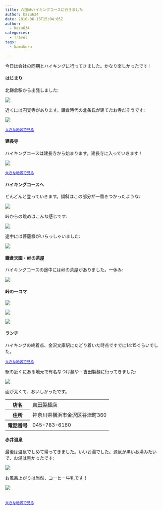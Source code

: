 ```yaml
---
title: 六国峠ハイキングコースに行きました
author: kazu634
date: 2010-06-13T15:04:05Z
author:
  - kazu634
categories:
  - Travel
tags:
  - kamakura 

---
```

<div class="section">
<p>
    今日は会社の同期とハイキングに行ってきました。かなり楽しかったです！
</p>
  
<h4>
    はじまり
</h4>
  
<p>
    北鎌倉駅から出発しました:
</p>
  
<p>
<center>
</center>
</p>
  
<p>
<a href="http://flickr.com/photos/42332031@N02/4696159206/" onclick="__gaTracker('send', 'event', 'outbound-article', 'http://flickr.com/photos/42332031@N02/4696159206/', '');" title="北鎌倉駅"><img src="http://farm5.static.flickr.com/4019/4696159206_d39348993e.jpg" /></a>
</p></p> 
  
<p>
    近くには円覚寺があります。鎌倉時代の北条氏が建てたお寺だそうです:
</p>
  
<p>
<center>
</center>
</p>
  
<p>
<a href="http://flickr.com/photos/42332031@N02/4695525235/" onclick="__gaTracker('send', 'event', 'outbound-article', 'http://flickr.com/photos/42332031@N02/4695525235/', '');" title="円覚寺"><img src="http://farm5.static.flickr.com/4046/4695525235_5bcfafbf42.jpg" /></a>
</p></p> 
  
<p>
<center>
</center>
</p>
  
<p>
</p>
  
<p>
<small><a href="http://maps.google.co.jp/maps?q=%E5%86%86%E8%A6%9A%E5%AF%BA&#38;oe=utf-8&#38;hl=ja&#38;client=firefox-a&#38;ie=UTF8&#38;hq=&#38;hnear=%E3%80%92247-0062+%E5%86%86%E8%A6%9A%E5%AF%BA&#38;z=14&#38;brcurrent=3,0x601845a245b98fd3:0x7b703f0fa6a2948e,1&#38;ll=35.337732,139.548273&#38;source=embed" onclick="__gaTracker('send', 'event', 'outbound-article', 'http://maps.google.co.jp/maps?q=%E5%86%86%E8%A6%9A%E5%AF%BA&#038;oe=utf-8&#038;hl=ja&#038;client=firefox-a&#038;ie=UTF8&#038;hq=&#038;hnear=%E3%80%92247-0062+%E5%86%86%E8%A6%9A%E5%AF%BA&#038;z=14&#038;brcurrent=3,0x601845a245b98fd3:0x7b703f0fa6a2948e,1&#038;ll=35.337732,139.548273&#038;source=embed', '大きな地図で見る');" style="color:#0000FF;text-align:left">大きな地図で見る</a></small>
</p></p> 
  
<h4>
    建長寺
</h4>
  
<p>
    ハイキングコースは建長寺から始まります。建長寺に入っていきます！
</p>
  
<p>
<center>
</center>
</p>
  
<p>
<a href="http://flickr.com/photos/42332031@N02/4695526641/" onclick="__gaTracker('send', 'event', 'outbound-article', 'http://flickr.com/photos/42332031@N02/4695526641/', '');" title="建長寺の参道"><img src="http://farm5.static.flickr.com/4029/4695526641_5440562f5e.jpg" /></a>
</p></p> 
  
<p>
<center>
</center>
</p>
  
<p>
</p>
  
<p>
<small><a href="http://maps.google.co.jp/maps?f=q&#38;source=embed&#38;hl=ja&#38;geocode=&#38;q=%E5%BB%BA%E9%95%B7%E5%AF%BA&#38;sll=35.337732,139.548273&#38;sspn=0.055663,0.073814&#38;brcurrent=3,0x601845a245b98fd3:0x7b703f0fa6a2948e,0&#38;ie=UTF8&#38;hq=&#38;hnear=%E3%80%92247-0062+%E5%BB%BA%E9%95%B7%E5%AF%BA&#38;z=14&#38;ll=35.331343,139.554126" onclick="__gaTracker('send', 'event', 'outbound-article', 'http://maps.google.co.jp/maps?f=q&#038;source=embed&#038;hl=ja&#038;geocode=&#038;q=%E5%BB%BA%E9%95%B7%E5%AF%BA&#038;sll=35.337732,139.548273&#038;sspn=0.055663,0.073814&#038;brcurrent=3,0x601845a245b98fd3:0x7b703f0fa6a2948e,0&#038;ie=UTF8&#038;hq=&#038;hnear=%E3%80%92247-0062+%E5%BB%BA%E9%95%B7%E5%AF%BA&#038;z=14&#038;ll=35.331343,139.554126', '大きな地図で見る');" style="color:#0000FF;text-align:left">大きな地図で見る</a></small>
</p></p> 
  
<h4>
    ハイキングコースへ
</h4>
  
<p>
    どんどんと登っていきます。傾斜はこの部分が一番きつかったような:
</p>
  
<p>
<center>
</center>
</p>
  
<p>
<a href="http://flickr.com/photos/42332031@N02/4696162112/" onclick="__gaTracker('send', 'event', 'outbound-article', 'http://flickr.com/photos/42332031@N02/4696162112/', '');" title="山道"><img src="http://farm2.static.flickr.com/1300/4696162112_27114a5bbb.jpg" /></a>
</p></p> 
  
<p>
    峠からの眺めはこんな感じです:
</p>
  
<p>
<center>
</center>
</p>
  
<p>
<a href="http://flickr.com/photos/42332031@N02/4695528085/" onclick="__gaTracker('send', 'event', 'outbound-article', 'http://flickr.com/photos/42332031@N02/4695528085/', '');" title="峠からの眺め"><img src="http://farm5.static.flickr.com/4003/4695528085_88db21d0c1.jpg" /></a>
</p></p> 
  
<p>
    途中には菩薩様がいらっしゃいました:
</p>
  
<p>
<center>
</center>
</p>
  
<p>
<a href="http://flickr.com/photos/42332031@N02/4696163106/" onclick="__gaTracker('send', 'event', 'outbound-article', 'http://flickr.com/photos/42332031@N02/4696163106/', '');" title="菩薩様"><img src="http://farm5.static.flickr.com/4021/4696163106_54d42f069d.jpg" /></a>
</p></p> 
  
<h4>
    鎌倉天園・峠の茶屋
</h4>
  
<p>
    ハイキングコースの途中には峠の茶屋がありました。一休み:
</p>
  
<p>
<center>
</center>
</p>
  
<p>
<a href="http://flickr.com/photos/42332031@N02/4695529453/" onclick="__gaTracker('send', 'event', 'outbound-article', 'http://flickr.com/photos/42332031@N02/4695529453/', '');" title="鎌倉天園・峠の茶屋"><img src="http://farm5.static.flickr.com/4034/4695529453_cbdb2bc8c6.jpg" /></a>
</p></p> 
  
<h4>
    峠の一コマ
</h4>
  
<p>
<center>
</center>
</p>
  
<p>
<a href="http://flickr.com/photos/42332031@N02/4696163554/" onclick="__gaTracker('send', 'event', 'outbound-article', 'http://flickr.com/photos/42332031@N02/4696163554/', '');" title="峠の一コマ"><img src="http://farm5.static.flickr.com/4024/4696163554_804735946e.jpg" /></a>
</p></p> 
  
<p>
<center>
</center>
</p>
  
<p>
<a href="http://flickr.com/photos/42332031@N02/4695529959/" onclick="__gaTracker('send', 'event', 'outbound-article', 'http://flickr.com/photos/42332031@N02/4695529959/', '');" title="峠の一コマ2"><img src="http://farm5.static.flickr.com/4063/4695529959_4d0aa49b97.jpg" /></a>
</p></p> 
  
<p>
<center>
</center>
</p>
  
<p>
<a href="http://flickr.com/photos/42332031@N02/4695530403/" onclick="__gaTracker('send', 'event', 'outbound-article', 'http://flickr.com/photos/42332031@N02/4695530403/', '');" title="峠の一コマ3"><img src="http://farm5.static.flickr.com/4056/4695530403_654b487d81.jpg" /></a>
</p></p> 
  
<h4>
    ランチ
</h4>
  
<p>
    ハイキングの終着点、金沢文庫駅にたどり着いた時点ですでに14:15ぐらいでした。
</p>
  
<p>
<center>
</center>
</p>
  
<p>
</p>
  
<p>
<small><a href="http://maps.google.co.jp/maps?q=%E9%87%91%E6%B2%A2%E6%96%87%E5%BA%AB&#38;oe=utf-8&#38;hl=ja&#38;client=firefox-a&#38;ie=UTF8&#38;hq=&#38;hnear=%E9%87%91%E6%B2%A2%E6%96%87%E5%BA%AB%E9%A7%85%EF%BC%88%E7%A5%9E%E5%A5%88%E5%B7%9D%EF%BC%89&#38;ll=35.34298,139.621603&#38;spn=0.055659,0.106516&#38;z=14&#38;brcurrent=3,0x601845166194e1bb:0x6df68ba3075e2d7c,1&#38;source=embed" onclick="__gaTracker('send', 'event', 'outbound-article', 'http://maps.google.co.jp/maps?q=%E9%87%91%E6%B2%A2%E6%96%87%E5%BA%AB&#038;oe=utf-8&#038;hl=ja&#038;client=firefox-a&#038;ie=UTF8&#038;hq=&#038;hnear=%E9%87%91%E6%B2%A2%E6%96%87%E5%BA%AB%E9%A7%85%EF%BC%88%E7%A5%9E%E5%A5%88%E5%B7%9D%EF%BC%89&#038;ll=35.34298,139.621603&#038;spn=0.055659,0.106516&#038;z=14&#038;brcurrent=3,0x601845166194e1bb:0x6df68ba3075e2d7c,1&#038;source=embed', '大きな地図で見る');" style="color:#0000FF;text-align:left">大きな地図で見る</a></small>
</p></p> 
  
<p>
    駅の近くにある地元で有名なつけ麺や・吉田製麺に行ってきました:
</p>
  
<p>
<center>
</center>
</p>
  
<p>
<a href="http://flickr.com/photos/42332031@N02/4696234486/" onclick="__gaTracker('send', 'event', 'outbound-article', 'http://flickr.com/photos/42332031@N02/4696234486/', '');" title="吉田製麺"><img src="http://farm5.static.flickr.com/4051/4696234486_dc1529c6e1.jpg" /></a>
</p></p> 
  
<p>
    面が太くて、おいしかったです。
</p>
  
<table>
<tr>
<th>
        店名
</th>
      
<td>
<a href="http://www.doko.jp/search/shop/sc71082391/?vos=apidoko1" onclick="__gaTracker('send', 'event', 'outbound-article', 'http://www.doko.jp/search/shop/sc71082391/?vos=apidoko1', '吉田製麺店');" target="_blank">吉田製麺店</a>
</td>
</tr>
    
<tr>
<th>
        住所
</th>
      
<td>
        神奈川県横浜市金沢区谷津町360
</td>
</tr>
    
<tr>
<th>
        電話番号
</th>
      
<td>
        045-783-6160
</td>
</tr>
</table>
  
<h4>
    赤井温泉
</h4>
  
<p>
    最後は温泉でしめて帰ってきました。いいお湯でした。源泉が黒いお湯みたいで、お湯は黒かったです:
</p>
  
<p>
<center>
</center>
</p>
  
<p>
<a href="http://flickr.com/photos/42332031@N02/4696235722/" onclick="__gaTracker('send', 'event', 'outbound-article', 'http://flickr.com/photos/42332031@N02/4696235722/', '');" title="赤井温泉"><img src="http://farm5.static.flickr.com/4001/4696235722_0c5e7816d5.jpg" /></a>
</p></p> 
  
<p>
    お風呂上がりは当然、コーヒー牛乳です！
</p>
  
<p>
<center>
</center>
</p>
  
<p>
<a href="http://flickr.com/photos/42332031@N02/4695600583/" onclick="__gaTracker('send', 'event', 'outbound-article', 'http://flickr.com/photos/42332031@N02/4695600583/', '');" title="コーヒー牛乳"><img src="http://farm5.static.flickr.com/4036/4695600583_f3e61c6238.jpg" /></a>
</p></p> 
  
<p>
<center>
</center>
</p>
  
<p>
<br /><small><a href="http://maps.google.co.jp/maps?f=q&#38;source=embed&#38;hl=ja&#38;geocode=&#38;q=%E8%B5%A4%E4%BA%95%E6%B8%A9%E6%B3%89&#38;sll=35.344885,139.588423&#38;sspn=0.055659,0.106516&#38;brcurrent=3,0x601845166194e1bb:0x6df68ba3075e2d7c,0&#38;ie=UTF8&#38;hq=%E8%B5%A4%E4%BA%95%E6%B8%A9%E6%B3%89&#38;hnear=&#38;ll=35.346957,139.617206&#38;spn=0.053908,0.106516&#38;z=14&#38;iwloc=A&#38;cid=6692098856123167458" onclick="__gaTracker('send', 'event', 'outbound-article', 'http://maps.google.co.jp/maps?f=q&#038;source=embed&#038;hl=ja&#038;geocode=&#038;q=%E8%B5%A4%E4%BA%95%E6%B8%A9%E6%B3%89&#038;sll=35.344885,139.588423&#038;sspn=0.055659,0.106516&#038;brcurrent=3,0x601845166194e1bb:0x6df68ba3075e2d7c,0&#038;ie=UTF8&#038;hq=%E8%B5%A4%E4%BA%95%E6%B8%A9%E6%B3%89&#038;hnear=&#038;ll=35.346957,139.617206&#038;spn=0.053908,0.106516&#038;z=14&#038;iwloc=A&#038;cid=6692098856123167458', '大きな地図で見る');" style="color:#0000FF;text-align:left">大きな地図で見る</a></small>
</p></p>
</div>
